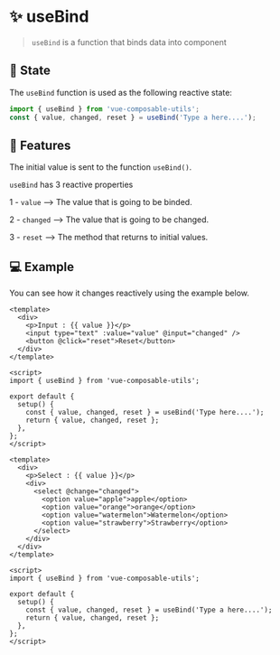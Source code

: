 # :sparkles: useBind

> `useBind` is a function that binds data into component

## :convenience_store: State

The `useBind` function is used as the following reactive state:

```js
import { useBind } from 'vue-composable-utils';
const { value, changed, reset } = useBind('Type a here....');
```

## :rocket: Features

The initial value is sent to the function `useBind()`.

`useBind` has 3 reactive properties

1 - `value` --> The value that is going to be binded.

2 - `changed` --> The value that is going to be changed.

3 - `reset` --> The method that returns to initial values.

## :computer: Example

You can see how it changes reactively using the example below.

<BindInputComponent />

```vue
<template>
  <div>
    <p>Input : {{ value }}</p>
    <input type="text" :value="value" @input="changed" />
    <button @click="reset">Reset</button>
  </div>
</template>

<script>
import { useBind } from 'vue-composable-utils';

export default {
  setup() {
    const { value, changed, reset } = useBind('Type here....');
    return { value, changed, reset };
  },
};
</script>
```

<BindSelectComponent />

```vue
<template>
  <div>
    <p>Select : {{ value }}</p>
    <div>
      <select @change="changed">
        <option value="apple">apple</option>
        <option value="orange">orange</option>
        <option value="watermelon">Watermelon</option>
        <option value="strawberry">Strawberry</option>
      </select>
    </div>
  </div>
</template>

<script>
import { useBind } from 'vue-composable-utils';

export default {
  setup() {
    const { value, changed, reset } = useBind('Type a here....');
    return { value, changed, reset };
  },
};
</script>
```

<ToggleDarkMode/>
